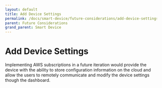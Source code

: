 ```yaml
---
layout: default
title: Add Device Settings
permalink: /docs/smart-device/future-considerations/add-device-settings/
parent: Future Considerations
grand_parent: Smart Device
---
```


# Add Device Settings

Implementing AWS subscriptions in a future iteration would provide the device with the ability to store configuration information on the cloud and allow the users to remotely communicate and modify the device settings though the dashboard.
